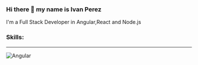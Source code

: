 ### Hi there 👋 my name is Ivan Perez

I'm a Full Stack Developer in Angular,React and Node.js

### Skills: ###
* * ** * ** * ** * *
![Angular](https://img.shields.io/badge?color=%23c81d11&label=Angular&logo=Angular&logoColor=%23c81d11&style=for-the-badge)
